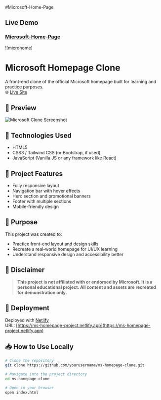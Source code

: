 #Microsoft-Home-Page

### <h2>Live Demo</h2> <h3>[Microsoft-Home-Page](https://ms-homepage-project.netlify.app/)</h3>

![microhome]

# Microsoft Homepage Clone

A front-end clone of the official Microsoft homepage built for learning and practice purposes.  
🌐 [Live Site](https://github.com/hilla10/Microsoft-Home-Page/assets/120259753/0b1bb735-9a56-4452-b1c4-ce247a1d0f42)

## 📸 Preview

![Microsoft Clone Screenshot](./screenshot.png) <!-- Replace with actual image path if available -->

## 🚀 Technologies Used

- HTML5
- CSS3 / Tailwind CSS (or Bootstrap, if used)
- JavaScript (Vanilla JS or any framework like React)

## 📂 Project Features

- Fully responsive layout
- Navigation bar with hover effects
- Hero section and promotional banners
- Footer with multiple sections
- Mobile-friendly design

## 🎯 Purpose

This project was created to:

- Practice front-end layout and design skills
- Recreate a real-world homepage for UI/UX learning
- Understand responsive design and accessibility better

## 📄 Disclaimer

> **This project is not affiliated with or endorsed by Microsoft. It is a personal educational project. All content and assets are recreated for demonstration only.**

## 🔗 Deployment

Deployed with [Netlify](https://www.netlify.com/)  
URL: [https://ms-homepage-project.netlify.app](https://ms-homepage-project.netlify.app)

## 📥 How to Use Locally

```bash
# Clone the repository
git clone https://github.com/yourusername/ms-homepage-clone.git

# Navigate into the project directory
cd ms-homepage-clone

# Open in your browser
open index.html
